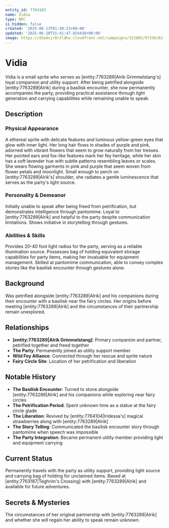 ```yaml
---
entity_id: 7764103
name: Vidia
type: NPC
is_hidden: false
created: '2025-06-13T01:40:13+00:00'
updated: '2025-06-20T15:41:47.854438+00:00'
image: https://d3a4xjr8r2ldhu.cloudfront.net/campaigns/322885/9f336c62-c9fc-40f8-98e5-c3dbd735ce46.jpg
---
```


# Vidia

Vidia is a small sprite who serves as [entity:7763289|Alrik Grimmelstang's] loyal companion and utility support. After being petrified alongside [entity:7763289|Alrik] during a basilisk encounter, she now permanently accompanies the party, providing practical assistance through light generation and carrying capabilities while remaining unable to speak.

## Description

### Physical Appearance

A ethereal sprite with delicate features and luminous yellow-green eyes that glow with inner light. Her long hair flows in shades of purple and pink, adorned with vibrant flowers that seem to grow naturally from her tresses. Her pointed ears and fox-like features mark her fey heritage, while her skin has a soft lavender hue with subtle patterns resembling leaves or scales. She wears flowing garments in pink and purple that seem woven from flower petals and moonlight. Small enough to perch on [entity:7763289|Alrik's] shoulder, she radiates a gentle luminescence that serves as the party's light source.

### Personality & Demeanor

Initially unable to speak after being freed from petrification, but demonstrates intelligence through pantomime. Loyal to [entity:7763289|Alrik] and helpful to the party despite communication limitations. Shows initiative in storytelling through gestures.

### Abilities & Skills

Provides 20-40 foot light radius for the party, serving as a reliable illumination source. Possesses bag of holding equivalent storage capabilities for party items, making her invaluable for equipment management. Skilled at pantomime communication, able to convey complex stories like the basilisk encounter through gestures alone.

## Background

Was petrified alongside [entity:7763289|Alrik] and his companions during their encounter with a basilisk near the fairy circles. Her origins before meeting [entity:7763289|Alrik] and the circumstances of their partnership remain unexplored.

## Relationships

- **[entity:7763289|Alrik Grimmelstang]**: Primary companion and partner, petrified together and freed together
- **The Party**: Permanently joined as utility support member
- **Wild Fey Alliance**: Connected through her rescue and sprite nature
- **Fairy Circle Site**: Location of her petrification and liberation

## Notable History

- **The Basilisk Encounter**: Turned to stone alongside [entity:7763289|Alrik] and his companions while exploring near fairy circles
- **The Petrification Period**: Spent unknown time as a statue at the fairy circle glade
- **The Liberation**: Revived by [entity:7764104|Iridessa's] magical strawberries along with [entity:7763289|Alrik]
- **The Story Telling**: Communicated the basilisk encounter story through pantomime when speech was impossible
- **The Party Integration**: Became permanent utility member providing light and equipment carrying

## Current Status

Permanently travels with the party as utility support, providing light source and carrying bag of holding for unclaimed items. Based at [entity:7763187|Teghrim's Crossing] with [entity:7763289|Alrik] and available for future adventures.

## Secrets & Mysteries

The circumstances of her original partnership with [entity:7763289|Alrik] and whether she will regain her ability to speak remain unknown.